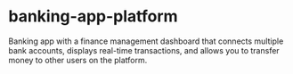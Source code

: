 # banking-app-platform
 Banking app with a finance management dashboard that connects multiple bank accounts, displays real-time transactions, and allows you to transfer money to other users on the platform.
